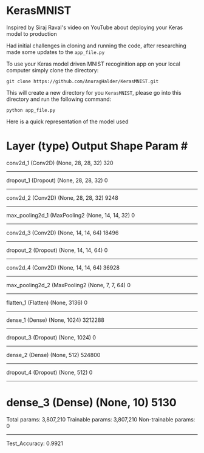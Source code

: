 # KerasMNIST

Inspired by Siraj Raval's video on YouTube about deploying your Keras model to production 

Had initial challenges in cloning and running the code, after researching made some updates to the `app_file.py`

To use your Keras model driven MNIST recoginition app on your local computer simply clone the directory:

`git clone https://github.com/AnuragHalder/KerasMNIST.git`

This will create a new directory for you `KerasMNIST`, please go into this directory and run the following command:

`python app_file.py` 

Here is a quick representation of the model used

Layer (type)                 Output Shape              Param #   
=================================================================
conv2d_1 (Conv2D)            (None, 28, 28, 32)        320       
_________________________________________________________________
dropout_1 (Dropout)          (None, 28, 28, 32)        0         
_________________________________________________________________
conv2d_2 (Conv2D)            (None, 28, 28, 32)        9248      
_________________________________________________________________
max_pooling2d_1 (MaxPooling2 (None, 14, 14, 32)        0         
_________________________________________________________________
conv2d_3 (Conv2D)            (None, 14, 14, 64)        18496     
_________________________________________________________________
dropout_2 (Dropout)          (None, 14, 14, 64)        0         
_________________________________________________________________
conv2d_4 (Conv2D)            (None, 14, 14, 64)        36928     
_________________________________________________________________
max_pooling2d_2 (MaxPooling2 (None, 7, 7, 64)          0         
_________________________________________________________________
flatten_1 (Flatten)          (None, 3136)              0         
_________________________________________________________________
dense_1 (Dense)              (None, 1024)              3212288   
_________________________________________________________________
dropout_3 (Dropout)          (None, 1024)              0         
_________________________________________________________________
dense_2 (Dense)              (None, 512)               524800    
_________________________________________________________________
dropout_4 (Dropout)          (None, 512)               0         
_________________________________________________________________
dense_3 (Dense)              (None, 10)                5130      
=================================================================
Total params: 3,807,210
Trainable params: 3,807,210
Non-trainable params: 0
_________________________________________________________________

Test_Accuracy:  0.9921
